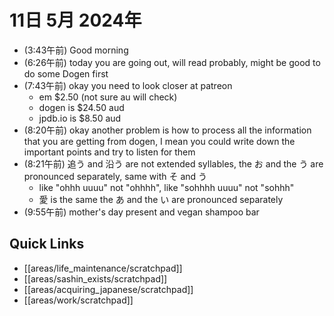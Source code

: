 # 11日 5月 2024年
- (3:43午前) Good morning
- (6:26午前) today you are going out, will read probably, might be good to do some Dogen first
- (7:43午前) okay you need to look closer at patreon
    - em $2.50 (not sure au will check)
    - dogen is $24.50 aud
    - jpdb.io is $8.50 aud
- (8:20午前) okay another problem is how to process all the information that you are getting from dogen, I mean you could write down the important points and try to listen for them
- (8:21午前) 追う and 沿う are not extended syllables, the お and the う are pronounced separately, same with そ and う
  - like "ohhh uuuu" not "ohhhh", like "sohhhh uuuu" not "sohhh"
  - 愛 is the same the あ and the い are pronounced separately
- (9:55午前) mother's day present and vegan shampoo bar



 



## Quick Links
- [[areas/life_maintenance/scratchpad]]
- [[areas/sashin_exists/scratchpad]]
- [[areas/acquiring_japanese/scratchpad]]
- [[areas/work/scratchpad]]
